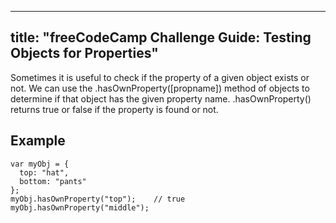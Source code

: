
---
title: "freeCodeCamp Challenge Guide: Testing Objects for Properties"
---

Sometimes it is useful to check if the property of a given object exists or not. We can use the .hasOwnProperty([propname]) method of objects to determine if that object has the given property name. .hasOwnProperty() returns true or false if the property is found or not.

## Example

    var myObj = {
      top: "hat",
      bottom: "pants"
    };
    myObj.hasOwnProperty("top");    // true
    myObj.hasOwnProperty("middle");
